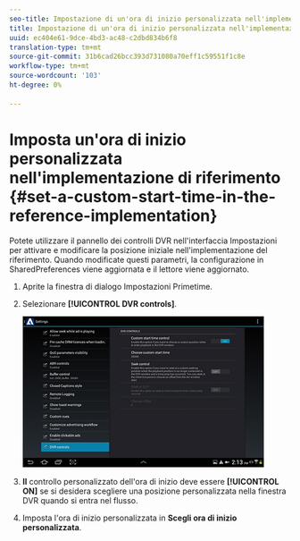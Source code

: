 ```yaml
---
seo-title: Impostazione di un'ora di inizio personalizzata nell'implementazione di riferimento
title: Impostazione di un'ora di inizio personalizzata nell'implementazione di riferimento
uuid: ec404e61-9dce-4bd3-ac48-c2dbd834b6f8
translation-type: tm+mt
source-git-commit: 31b6cad26bcc393d731080a70eff1c59551f1c8e
workflow-type: tm+mt
source-wordcount: '103'
ht-degree: 0%

---
```



# Imposta un&#39;ora di inizio personalizzata nell&#39;implementazione di riferimento {#set-a-custom-start-time-in-the-reference-implementation}

Potete utilizzare il pannello dei controlli DVR nell&#39;interfaccia Impostazioni per attivare e modificare la posizione iniziale nell&#39;implementazione del riferimento. Quando modificate questi parametri, la configurazione in SharedPreferences viene aggiornata e il lettore viene aggiornato.

1. Aprite la finestra di dialogo Impostazioni Primetime.
1. Selezionare **[!UICONTROL DVR controls]**.

   <!--<a id="fig_5C7A4E8F0390404F97E667364DB8B0A6"></a>-->

   ![](assets/dvr-configuration.jpg)

1. **Il** controllo personalizzato dell&#39;ora di inizio deve essere  **[!UICONTROL ON]** se si desidera scegliere una posizione personalizzata nella finestra DVR quando si entra nel flusso.
1. Imposta l&#39;ora di inizio personalizzata in **Scegli ora di inizio personalizzata**.
